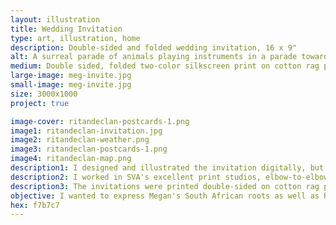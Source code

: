 ```yaml
---
layout: illustration
title: Wedding Invitation
type: art, illustration, home
description: Double-sided and folded wedding invitation, 16 x 9"
alt: A surreal parade of animals playing instruments in a parade toward a vineyard
medium: Double sided, folded two-color silkscreen print on cotton rag paper
large-image: meg-invite.jpg
small-image: meg-invite.jpg
size: 3000x1000
project: true

image-cover: ritandeclan-postcards-1.png
image1: ritandeclan-invitation.jpg
image2: ritandeclan-weather.png
image3: ritandeclan-postcards-1.png
image4: ritandeclan-map.png
description1: I designed and illustrated the invitation digitally, but the finished product was hand-silkscreened.
description2: I worked in SVA's excellent print studios, elbow-to-elbow with undergraduate students finishing their final projects.
description3: The invitations were printed double-sided on cotton rag paper to better accomodate the scoring necessary to fold the invitations to fit in the envelopes.
objective: I wanted to express Megan's South African roots as well as Robbie's Louisiana origins, while alluding to the fun of a wedding in Newport, RI.
hex: f7b7c7
---
```

